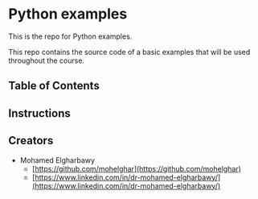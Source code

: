 # Python examples

This is the repo for Python examples. 

This repo contains the source code of a basic examples that will be used throughout the course.

## Table of Contents



## Instructions



## Creators

* Mohamed Elgharbawy
    - [https://github.com/mohelghar](https://github.com/mohelghar)
    - [https://www.linkedin.com/in/dr-mohamed-elgharbawy/](https://www.linkedin.com/in/dr-mohamed-elgharbawy/)
